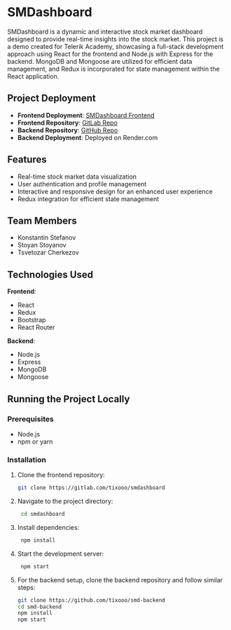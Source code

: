 # SMDashboard

SMDashboard is a dynamic and interactive stock market dashboard designed to provide real-time insights into the stock market. This project is a demo created for Telerik Academy, showcasing a full-stack development approach using React for the frontend and Node.js with Express for the backend. MongoDB and Mongoose are utilized for efficient data management, and Redux is incorporated for state management within the React application.

## Project Deployment

- **Frontend Deployment**: [SMDashboard Frontend](https://smdashboard-tixooo-ec2b5662f2a102425c47790ccd84940098ce289abd2b.gitlab.io/stocks)
- **Frontend Repository**: [GitLab Repo](https://gitlab.com/tixooo/smdashboard)
- **Backend Repository**: [GitHub Repo](https://github.com/tixooo/smd-backend)
- **Backend Deployment**: Deployed on Render.com

## Features

- Real-time stock market data visualization
- User authentication and profile management
- Interactive and responsive design for an enhanced user experience
- Redux integration for efficient state management

## Team Members

- Konstantin Stefanov
- Stoyan Stoyanov
- Tsvetozar Cherkezov

## Technologies Used

**Frontend**:

- React
- Redux
- Bootstrap
- React Router

**Backend**:

- Node.js
- Express
- MongoDB
- Mongoose

## Running the Project Locally

### Prerequisites

- Node.js
- npm or yarn

### Installation

1. Clone the frontend repository:
   ```bash
   git clone https://gitlab.com/tixooo/smdashboard

2. Navigate to the project directory:
   ```bash
    cd smdashboard
   
3. Install dependencies:
   ```bash
    npm install
   
4. Start the development server:
   ```bash
    npm start

5. For the backend setup, clone the backend repository and follow similar steps:
   ```bash
   git clone https://github.com/tixooo/smd-backend
   cd smd-backend
   npm install
   npm start